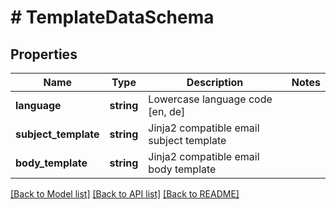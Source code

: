 # # TemplateDataSchema

## Properties

Name | Type | Description | Notes
------------ | ------------- | ------------- | -------------
**language** | **string** | Lowercase language code [en, de] |
**subject_template** | **string** | Jinja2 compatible email subject template |
**body_template** | **string** | Jinja2 compatible email body template |

[[Back to Model list]](../../README.md#models) [[Back to API list]](../../README.md#endpoints) [[Back to README]](../../README.md)
